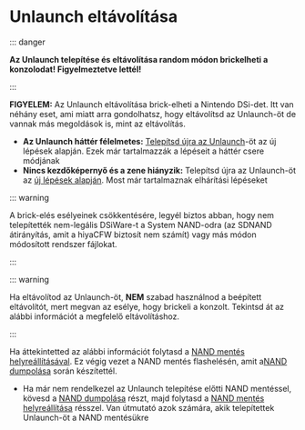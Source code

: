 ---
---

# Unlaunch eltávolítása

::: danger

**Az Unlaunch telepítése és eltávolítása random módon brickelheti a konzolodat! Figyelmeztetve lettél!**

:::

**FIGYELEM:** Az Unlaunch eltávolítása brick-elheti a Nintendo DSi-det. Itt van néhány eset, ami miatt arra gondolhatsz, hogy eltávolítsd az Unlaunch-öt de vannak más megoldások is, mint az eltávolítás.

- **Az Unlaunch háttér félelmetes:** [Telepítsd újra az Unlaunch](installing-unlaunch)-öt az új lépések alapján. Ezek már tartalmazzák a lépéseit a háttér csere módjának
- **Nincs kezdőképernyő és a zene hiányzik:** Telepítsd újra az Unlaunch-öt az [új lépések alapján](troubleshooting.html#unlaunch). Most már tartalmaznak elhárítási lépéseket

::: warning

A brick-elés esélyeinek csökkentésére, legyél biztos abban, hogy nem telepítették nem-legális DSiWare-t a System NAND-odra (az SDNAND átirányítás, amit a hiyaCFW biztosít nem számít) vagy más módon módosított rendszer fájlokat.

:::

::: warning

Ha eltávolítod az Unlaunch-öt, **NEM** szabad használnod a beépített eltávolítót, mert megvan az esélye, hogy brickeli a konzolt. Tekintsd át az alábbi információt a megfelelő eltávolításhoz.

:::

Ha áttekintetted az alábbi információt folytasd a [NAND mentés helyreállításával](restoring-nand). Ez végig vezet a NAND mentés flashelésén, amit a[NAND dumpolása](dumping-nand) során készítettél.
- Ha már nem rendelkezel az Unlaunch telepítése előtti NAND mentéssel, kövesd a [NAND dumpolása](dumping-nand) részt, majd folytasd a [NAND mentés helyreállítása](restoring-nand) résszel. Van útmutató azok számára, akik telepítettek Unlaunch-öt a NAND mentésükre
